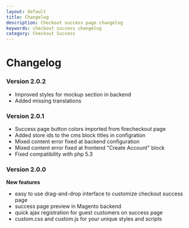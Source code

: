 ```yaml
---
layout: default
title: Changelog
description: Checkout success page changelog
keywords: checkout success changelog
category: Checkout Success
---
```


# Changelog

### Version 2.0.2

- Improved styles for mockup section in backend
- Added missing translations

### Version 2.0.1

- Success page button colors imported from firecheckout page
- Added store ids to the cms block titles in configration
- Mixed content error fixed at backend configuration
- Mixed content error fixed at frontend "Create Account" block
- Fixed compatibility with php 5.3

### Version 2.0.0

**New features**

 -  easy to use drag-and-drop interface to customize checkout success page
 -  success page preview in Magento backend
 -  quick ajax registration for guest customers on success page
 -  custom.css and custom.js for your unique styles and scripts
